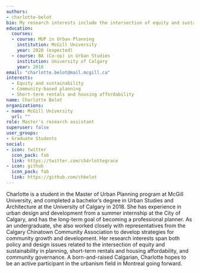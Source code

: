 ```yaml
---
authors:
- charlotte-belot
bio: My research interests include the intersection of equity and sustainability in planning, short-term rentals and housing affordability, and community organization and governance.
education:
  courses:
  - course: MUP in Urban Planning
    institution: McGill University
    year: 2020 (expected)
  - course: BA (Co-op) in Urban Studies
    institution: University of Calgary
    year: 2018
email: "charlotte.belot@mail.mcgill.ca"
interests:
  - Equity and sustainability
  - Community-based planning
  - Short-term rentals and housing affordability
name: Charlotte Belot
organizations:
- name: McGill University
  url: ""
role: Master's research assistant
superuser: false
user_groups:
- Graduate Students
social:
- icon: twitter
  icon_pack: fab
  link: https://twitter.com/ch4rlottegrace
- icon: github
  icon_pack: fab
  link: https://github.com/chbelot
---
```


Charlotte is a student in the Master of Urban Planning program at McGill University, and completed a bachelor’s degree in Urban Studies and Architecture at the University of Calgary in 2018. She has experience in urban design and development from a summer internship at the City of Calgary, and has the long-term goal of becoming a professional planner. As an undergraduate, she also worked closely with representatives from the Calgary Chinatown Community Association to develop strategies for community growth and development. Her research interests span both policy and design issues related to the intersection of equity and sustainability in planning, short-term rentals and housing affordability, and community governance. A born-and-raised Calgarian, Charlotte hopes to be an active participant in the urbanism field in Montreal going forward.